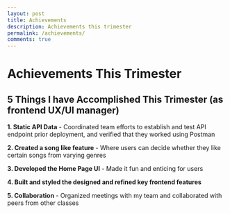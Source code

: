 ```yaml
---
layout: post
title: Achievements
description: Achievements this trimester
permalink: /achievements/
comments: true
---
```


# Achievements This Trimester

## 5 Things I have Accomplished This Trimester (as frontend UX/UI manager)

**1. Static API Data**
    - Coordinated team efforts to establish and test API endpoint prior deployment, and verified that they worked using Postman

**2. Created a song like feature**
    - Where users can decide whether they like certain songs from varying genres

**3. Developed the Home Page UI**
    - Made it fun and enticing for users 

**4. Built and styled the designed and refined key frontend features**

**5. Collaboration** 
    - Organized meetings with my team and collaborated with peers from other classes
